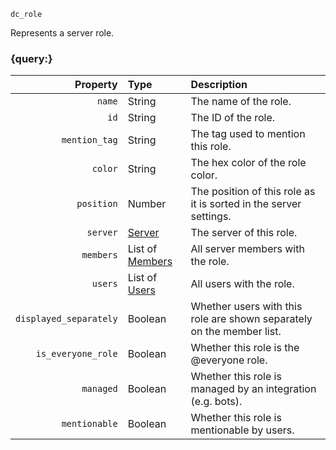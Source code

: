 `dc_role`

Represents a server role.


### {query:}

|               Property | Type                                 | Description                                                           |
|-----------------------:|:-------------------------------------|:----------------------------------------------------------------------|
|                 `name` | String                               | The name of the role.                                                 |
|                   `id` | String                               | The ID of the role.                                                   |
|          `mention_tag` | String                               | The tag used to mention this role.                                    |
|                `color` | String                               | The hex color of the role color.                                      |
|             `position` | Number                               | The position of this role as it is sorted in the server settings.     |
|               `server` | [Server](/values/server.md)          | The server of this role.                                              |
|              `members` | List of [Members](/values/member.md) | All server members with the role.                                     |
|                `users` | List of [Users](/values/user.md)     | All users with the role.                                              |
| `displayed_separately` | Boolean                              | Whether users with this role are shown separately on the member list. |
|     `is_everyone_role` | Boolean                              | Whether this role is the @everyone role.                              |
|              `managed` | Boolean                              | Whether this role is managed by an integration (e.g. bots).           |
|          `mentionable` | Boolean                              | Whether this role is mentionable by users.                            |